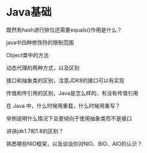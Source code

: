 # Java基础


既然有hash进行排位还需要equals()作用是什么？

java中四种修饰符的限制范围

Object类中的方法

动态代理的两种方式，以及区别

接口和抽象类的区别，注意JDK8的接口可以有实现

传值和传引用的区别，Java是怎么样的，有没有传值引用

在 Java 中，什么时候用重载，什么时候用重写？

举例说明什么情况下会更倾向于使用抽象类而不是接口

讲讲jdk1.7和1.8的区别？

熟悉哪些NIO框架，以及谈谈你对NIO、BIO、AIO的认识？

